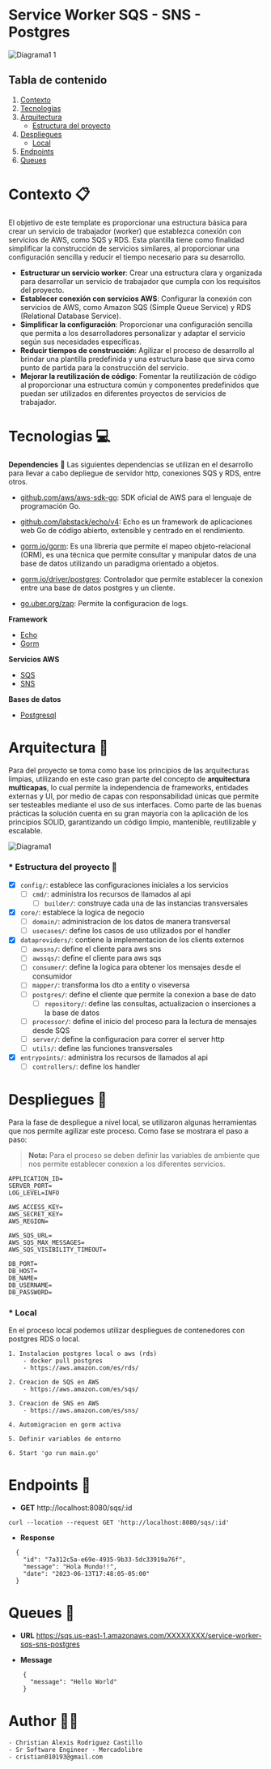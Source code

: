 # Service Worker SQS - SNS - Postgres

![Diagrama1 1](https://github.com/cristian0193/service-worker-sqs-sns-postgres/assets/11803196/950da780-50d2-4bca-aed9-ad7138c918a3)

## Tabla de contenido
1. [Contexto](#contexto)
2. [Tecnologías](#tecnologías)
3. [Arquitectura](#arquitectura)
    * [Estructura del proyecto](#estructura-del-proyecto)
5. [Despliegues](#despliegues)
    * [Local](#local)
6. [Endpoints](#endpoints)
7. [Queues](#queues)


<a name="contexto"></a>
# Contexto 📋

El objetivo de este template es proporcionar una estructura básica para crear un servicio de trabajador (worker) que establezca conexión con servicios de AWS, como SQS y RDS. Esta plantilla tiene como finalidad simplificar la construcción de servicios similares, al proporcionar una configuración sencilla y reducir el tiempo necesario para su desarrollo.

- **Estructurar un servicio worker**: Crear una estructura clara y organizada para desarrollar un servicio de trabajador que cumpla con los requisitos del proyecto.
- **Establecer conexión con servicios AWS**: Configurar la conexión con servicios de AWS, como Amazon SQS (Simple Queue Service) y RDS (Relational Database Service).
- **Simplificar la configuración**: Proporcionar una configuración sencilla que permita a los desarrolladores personalizar y adaptar el servicio según sus necesidades específicas.
- **Reducir tiempos de construcción**: Agilizar el proceso de desarrollo al brindar una plantilla predefinida y una estructura base que sirva como punto de partida para la construcción del servicio.
- **Mejorar la reutilización de código**: Fomentar la reutilización de código al proporcionar una estructura común y componentes predefinidos que puedan ser utilizados en diferentes proyectos de servicios de trabajador.


<a name="tecnologías"></a>
# Tecnologias 💻

**Dependencies** 🤝
Las siguientes dependencias se utilizan en el desarrollo para llevar a cabo depliegue de servidor http, conexiones SQS y RDS, entre otros.

* [github.com/aws/aws-sdk-go](https://github.com/aws/aws-sdk-go): SDK oficial de AWS para el lenguaje de programación Go.

* [github.com/labstack/echo/v4](https://github.com/labstack/echo): Echo es un framework de aplicaciones web Go de código abierto, extensible y centrado en el rendimiento.

* [gorm.io/gorm](https://gorm.io/): Es una libreria que permite el mapeo objeto-relacional (ORM), es una técnica que permite consultar y manipular datos de una base de datos utilizando un paradigma orientado a objetos.

* [gorm.io/driver/postgres](https://github.com/go-gorm/postgres): Controlador que permite establecer la conexion entre una base de datos postgres y un cliente.

* [go.uber.org/zap](https://pkg.go.dev/go.uber.org/zap): Permite la configuracion de logs.

**Framework**

* [Echo](https://echo.labstack.com/)
* [Gorm](https://gorm.io/)

**Servicios AWS**

* [SQS](https://aws.amazon.com/es/sqs/)
* [SNS](https://aws.amazon.com/es/sns/)

**Bases de datos**

* [Postgresql](https://www.postgresql.org/)

<a name="arquitectura"></a>
# Arquitectura 🏢

Para del proyecto se toma como base los principios de las arquitecturas limpias, utilizando en este caso gran parte del concepto de **arquitectura multicapas**, lo cual permite la independencia de frameworks, entidades externas y UI, por medio de capas con responsabilidad únicas que permite ser testeables mediante el uso de sus interfaces. Como parte de las buenas prácticas la solución cuenta en su gran mayoría con la aplicación de los principios SOLID, garantizando un código limpio, mantenible, reutilizable y escalable.

![Diagrama1](https://github.com/cristian0193/service-worker-sqs-sns-postgres/assets/11803196/16e57298-dc32-4a51-b89f-54bc036213be)


<a name="estructura-del-proyecto"></a>
### * **Estructura del proyecto** 🧱

- [x] `config/`: establece las configuraciones iniciales a los servicios
    - [ ] `cmd/`: administra los recursos de llamados al api
        - [ ] `builder/`: construye cada una de las instancias transversales
- [x] `core/`: establece la logica de negocio
    - [ ] `domain/`: administracion de los datos de manera transversal
    - [ ] `usecases/`: define los casos de uso utilizados por el handler
- [x] `dataproviders/`: contiene la implementacion de los clients externos
    - [ ] `awssns/`: define el cliente para aws sns
    - [ ] `awssqs/`: define el cliente para aws sqs
    - [ ] `consumer/`: define la logica para obtener los mensajes desde el consumidor
    - [ ] `mapper/`: transforma los dto a entity o viseversa
    - [ ] `postgres/`: define el cliente que permite la conexion a base de dato
      - [ ] `repository/`: define las consultas, actualizacion o inserciones a la base de datos
    - [ ] `processor/`: define el inicio del proceso para la lectura de mensajes desde SQS 
    - [ ] `server/`: define la configuracion para correr el server http
    - [ ] `utils/`: define las funciones transversales
- [x] `entrypoints/`: administra los recursos de llamados al api
    - [ ] `controllers/`: define los handler

<a name="despliegues"></a>
# Despliegues 🚀

Para la fase de despliegue a nivel local, se utilizaron algunas herramientas que nos permite agilizar este proceso. Como fase se mostrara el paso a paso:

> **Nota:** Para el proceso se deben definir las variables de ambiente que nos permite establecer conexion a los diferentes servicios.

```
APPLICATION_ID=
SERVER_PORT=
LOG_LEVEL=INFO

AWS_ACCESS_KEY=
AWS_SECRET_KEY=
AWS_REGION=

AWS_SQS_URL=
AWS_SQS_MAX_MESSAGES=
AWS_SQS_VISIBILITY_TIMEOUT=

DB_PORT=
DB_HOST=
DB_NAME=
DB_USERNAME=
DB_PASSWORD=
```

<a name="local"></a>
### * **Local** 

En el proceso local podemos utilizar despliegues de contenedores con postgres RDS o local.

    1. Instalacion postgres local o aws (rds)
        - docker pull postgres
        - https://aws.amazon.com/es/rds/

    2. Creacion de SQS en AWS
        - https://aws.amazon.com/es/sqs/

    3. Creacion de SNS en AWS
        - https://aws.amazon.com/es/sns/

    4. Automigracion en gorm activa

    5. Definir variables de entorno

    6. Start 'go run main.go'

<a name="endpoints"></a>
# Endpoints 🤖

- **GET**    http://localhost:8080/sqs/:id
```
curl --location --request GET 'http://localhost:8080/sqs/:id'
```

- **Response**
```
  {
    "id": "7a312c5a-e69e-4935-9b33-5dc33919a76f",
    "message": "Hola Mundo!!",
    "date": "2023-06-13T17:48:05-05:00"
  }
```

<a name="queues"></a>
# Queues 📨

- **URL**    https://sqs.us-east-1.amazonaws.com/XXXXXXXX/service-worker-sqs-sns-postgres


- **Message**
```
    {
      "message": "Hello World"
    }
```

# Author 🧑‍💻
```
- Christian Alexis Rodriguez Castillo
- Sr Software Engineer - Mercadolibre
- cristian010193@gmail.com
```
